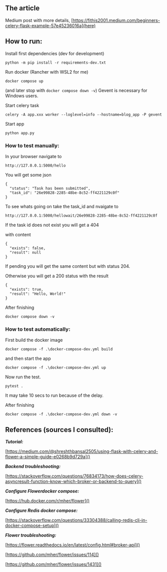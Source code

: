 ## The article

Medium post with more details, [https://fithis2001.medium.com/beginners-celery-flask-example-57e45236016a](here)

## How to run:

Install first dependencies (dev for development)

```
python -m pip install -r requirements-dev.txt
```

Run docker (Rancher with WSL2 for me)

```
docker compose up
```

(and later stop with `docker compose down -v`)
Gevent is necessary for Windows users.

Start celery task

```
celery -A app.xxx worker --loglevel=info --hostname=blog_app -P gevent
```

Start app

```
python app.py
```

### How to test manually:

In your browser navigate to
```
http://127.0.0.1:5000/hello
```

You will get some json

```
{
  "status": "Task has been submitted",
  "task_id": "26e99828-2285-48be-8c52-ff4221129c0f"
}
```

To see whats going on take the task_id and nvaigate to

```
http://127.0.0.1:5000/hellowait/26e99828-2285-48be-8c52-ff4221129c0f
```

If the task id does not exist you will get a 404

with content

```
{
  "exists": false,
  "result": null
}
```

If pending you will get the same content but with status 204.

Otherwise you will get a 200 status with the result

```
{
  "exists": true,
  "result": "Hello, World!"
}
```

After finishing

```
docker compose down -v
```

### How to test automatically:

First build the docker image

```
docker compose -f .\docker-compose-dev.yml build
```

and then start the app

```
docker compose -f .\docker-compose-dev.yml up
```

Now run the test.

```
pytest .
```

It may take 10 secs to run because of the delay.


After finishing

```
docker compose -f .\docker-compose-dev.yml down -v
```

## References (sources I consulted):

***Tutorial:***

[https://medium.com/@shreshthbansal2505/using-flask-with-celery-and-flower-a-simple-guide-e0268b9d729a]()

***Backend troubleshooting:***

[https://stackoverflow.com/questions/76834173/how-does-celery-asyncresult-function-know-which-broker-or-backend-to-query]()

***Configure Flowerdocker compose:***

[https://hub.docker.com/r/mher/flower]()

***Configure Redis docker compose:***

[https://stackoverflow.com/questions/33304388/calling-redis-cli-in-docker-compose-setup]()

***Flower troubleshooting:***

[https://flower.readthedocs.io/en/latest/config.html#broker-api]()

[https://github.com/mher/flower/issues/114]()

[https://github.com/mher/flower/issues/1431]()
